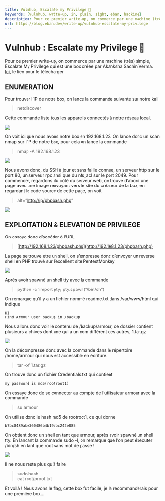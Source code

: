 ```yaml
---
title: Vulnhub, Escalate my Privilege 📝
keywords: [Vulnhub, write-up, in, plain, sight, eban, hacking]
description: Pour ce premier write-up, on commence par une machine (très) simple, Escalate My Privilege qui est une box créée par Akanksha Sachin Verma. Pour trouver l’IP de notre box, on lance la commande suivante sur notre kali netdiscover Cette commande liste tous les appareils connectés à notre réseau local. On voit ici que nous avons notre box en 192.168.1.23...
url: https://blog.eban.dev/write-up/vulnhub-escalate-my-privilege
...
```


# Vulnhub : Escalate my Privilege 📝

Pour ce premier write-up, on commence par une machine (très) simple, Escalate My Privilege qui est une box créée par Akanksha Sachin Verma. [Ici](https://www.vulnhub.com/entry/escalate-my-privileges-1,448/), le lien pour le télécharger

## ENUMERATION

Pour trouver l’IP de notre box, on lance la commande suivante sur notre kali

> netdiscover

Cette commande liste tous les appareils connectés à notre réseau local.

![](https://i.postimg.cc/rFpwfjTk/Capture-d-u2019-cran-de-2020-04-19-15-48-33-604x198.png)

On voit ici que nous avons notre box en 192.168.1.23\. On lance donc un scan nmap sur l’IP de notre box, pour cela on lance la commande

> nmap -A 192.168.1.23

![](https://i.postimg.cc/WbN9DFvz/Capture-d-u2019-cran-de-2020-04-19-15-56-46.png)

Nous avons donc, du SSH à jour et sans faille connue, un serveur http sur le port 80, un serveur rpc ansi que du nfs_acl sur le port 2049\. Pour commencer, regardons du côté du serveur web, on trouve d’abord une page avec une image renvoyant vers le site du créateur de la box, en regardant le code source de cette page, on voit

> alt=”[http://ip/phpbash.php](http://ip/phpbash.php)”

![](https://i.postimg.cc/Pr5BgFNS/Capture-d-u2019-cran-de-2020-04-19-16-05-33.png)

## EXPLOITATION & ELEVATION DE PRIVILEGE

On essaye donc d’accéder à l’URL

> [http://192.168.1.23/phpbash.php](http://192.168.1.23/phpbash.php)

La page se trouve etre un shell, on s’empresse donc d’envoyer un reverse shell en PHP trouvé sur l’excellent site PentestMonkey

![](https://i.postimg.cc/gjZ6jK2Q/Capture-d-u2019-cran-de-2020-04-19-16-23-21.png)

Après avoir spawné un shell tty avec la commande

> python -c ‘import pty; pty.spawn(“/bin/sh”)

On remarque qu’il y a un fichier nommé readme.txt dans /var/www/html qui indique

`HI`  
`Find Armour User backup in /backup`

Nous allons donc voir le contenu de /backup/armour, ce dossier contient plusieurs archives dont une qui a un nom différent des autres, 1.tar.gz

![](https://i.postimg.cc/VkVb861d/Capture-d-u2019-cran-de-2020-04-19-16-34-18.png)

On la décompresse donc avec la commande dans le répertoire /home/armour qui nous est accessible en écriture.

> tar -xf 1.tar.gz

On trouve donc un fichier Credentials.txt qui contient

`my password is md5(rootroot1)`

On essaye donc de se connecter au compte de l’utilisateur armour avec la commande

> su armour

On utilise donc le hash md5 de rootroot1, ce qui donne

`b7bc8489abe360486b4b19dbc242e885`

On obtient donc un shell en tant que armour, après avoir spawné un shell tty. En lancant la commande sudo -l, on remarque que l’on peut éxecuter /bin/sh en tant que root sans mot de passe !

![](https://i.postimg.cc/NFjgF6kY/Capture-d-u2019-cran-de-2020-04-19-16-55-51.png)

Il ne nous reste plus qu’à faire

> sudo bash  
> cat root/proof.txt

Et voilà ! Nous avons le flag, cette box fut facile, je la recommanderais pour une première box…
